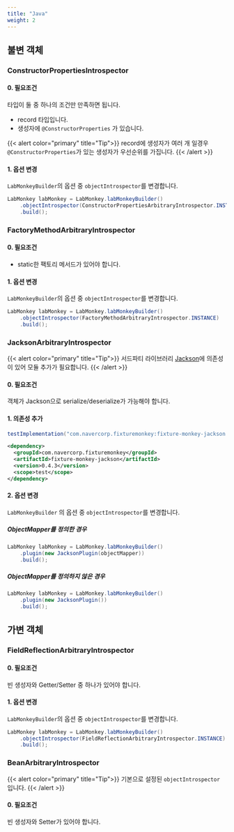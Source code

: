 ```yaml
---
title: "Java"
weight: 2
---
```


## 불변 객체
### ConstructorPropertiesIntrospector
#### 0. 필요조건
타입이 둘 중 하나의 조건만 만족하면 됩니다.
* record 타입입니다. 
* 생성자에 `@ConstructorProperties` 가 있습니다.

{{< alert color="primary" title="Tip">}}
record에 생성자가 여러 개 일경우 `@ConstructorProperties`가 있는 생성자가 우선순위를 가집니다.
{{< /alert >}}

#### 1. 옵션 변경
`LabMonkeyBuilder`의 옵션 중 `objectIntrospector`를 변경합니다.

```java
LabMonkey labMonkey = LabMonkey.labMonkeyBuilder()
    .objectIntrospector(ConstructorPropertiesArbitraryIntrospector.INSTANCE)
    .build();
```

### FactoryMethodArbitraryIntrospector
#### 0. 필요조건
* static한 팩토리 메서드가 있어야 합니다.

#### 1. 옵션 변경
`LabMonkeyBuilder`의 옵션 중 `objectIntrospector`를 변경합니다.

```java
LabMonkey labMonkey = LabMonkey.labMonkeyBuilder()
    .objectIntrospector(FactoryMethodArbitraryIntrospector.INSTANCE)
    .build();
```

### JacksonArbitraryIntrospector
{{< alert color="primary" title="Tip">}}
서드파티 라이브러리 [Jackson](https://github.com/FasterXML/jackson)에 의존성이 있어 모듈 추가가 필요합니다.
{{< /alert >}}

#### 0. 필요조건

객체가 Jackson으로 serialize/deserialize가 가능해야 합니다.

#### 1. 의존성 추가

```groovy
testImplementation("com.navercorp.fixturemonkey:fixture-monkey-jackson:0.4.3")
```

```xml
<dependency>
  <groupId>com.navercorp.fixturemonkey</groupId>
  <artifactId>fixture-monkey-jackson</artifactId>
  <version>0.4.3</version>
  <scope>test</scope>
</dependency>
```

#### 2. 옵션 변경

`LabMonkeyBuilder` 의 옵션 중 `objectIntrospector`를 변경합니다.

##### ObjectMapper를 정의한 경우
```java
LabMonkey labMonkey = LabMonkey.labMonkeyBuilder()
    .plugin(new JacksonPlugin(objectMapper))
    .build();
```

##### ObjectMapper를 정의하지 않은 경우
```java
LabMonkey labMonkey = LabMonkey.labMonkeyBuilder()
    .plugin(new JacksonPlugin())
    .build();
```

## 가변 객체
### FieldReflectionArbitraryIntrospector
#### 0. 필요조건
빈 생성자와 Getter/Setter 중 하나가 있어야 합니다.

#### 1. 옵션 변경
`LabMonkeyBuilder`의 옵션 중 `objectIntrospector`를 변경합니다.

```java
LabMonkey labMonkey = LabMonkey.labMonkeyBuilder()
    .objectIntrospector(FieldReflectionArbitraryIntrospector.INSTANCE)
    .build();
```

### BeanArbitraryIntrospector
{{< alert color="primary" title="Tip">}}
기본으로 설정된 `objectIntrospector` 입니다.
{{< /alert >}}

#### 0. 필요조건
빈 생성자와 Setter가 있어야 합니다.
